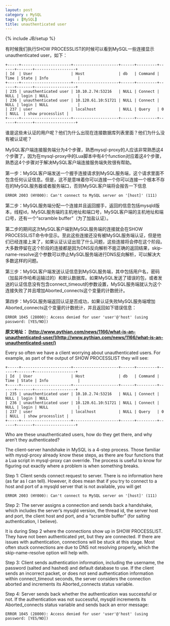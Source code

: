 ```yaml
---
layout: post
category : MySQL
tags : [MySQL]
title: unauthenticated user
---
```

{% include JB/setup %}

有时候我们执行SHOW PROCESSLIST的时候可以看到MySQL一些连接显示unauthenticated user，如下：

    +-----+----------------------+--------------------+------+---------+------+-------+------------------+
    | Id  | User                 | Host               | db   | Command | Time | State | Info             |
    +-----+----------------------+--------------------+------+---------+------+-------+------------------+
    | 235 | unauthenticated user | 10.10.2.74:53216   | NULL | Connect | NULL | login | NULL             |
    | 236 | unauthenticated user | 10.120.61.10:51721 | NULL | Connect | NULL | login | NULL             |
    | 237 | user                 | localhost          | NULL | Query   | 0    | NULL  | show processlist |
    +-----+----------------------+--------------------+------+---------+------+-------+------------------+

谁是这些未认证的用户呢？他们为什么出现在连接数据库列表里面？他们为什么没有被认证呢？

MySQL客户端连接服务端分为4个步骤，熟悉mysql-proxy的人应该非常熟悉这4个步骤了，因为在mysql-proxy中的Lua脚本中有4个function对应着这4个步骤，熟悉这4个步骤对于解决MySQL客户端连接服务端失败很有帮助。

第一步：MySQL客户端发送一个握手连接请求到MySQL服务端，这个请求里面不包含任何认证信息。但是，这不是意味着你可以连接一个你可以连接一个根本不存在的MySQL服务器或者服务端口，否则MySQL客户端将会报告一下信息

    ERROR 2003 (HY000): Can't connect to MySQL server on '[host]' (111)

第二步：MySQL服务端分配一个连接并且返回握手，返回的信息包括mysqld版本，线程id，MySQL服务端的主机地址和端口号，MySQL客户端的主机地址和端口号，还有一个“scramble buffer”（为了加盐认证）。

第二步的期间这次MySQL客户端到MySQL服务端的连接就会在SHOW PROCESSLIST命令中显示。至此这些连接还没有被MySQL服务端认证，但是他们已经连接上来了，如果认证认证出现了什么问题，这些连接将会停在这个阶段。大多数停留在这个阶段的连接都是因为DNS反向解析不能正确的返回结果，skip-name-resolve这个参数可以停止MySQL服务端进行DNS反向解析，可以解决大多数这样的问题。

第三步：MySQL客户端发送认证信息到MySQL服务端，其中包括用户名，密码（加盐并作哈希运输过的）和默认数据库。如果MySQL发送了错误的包，或者发送的认证信息没有包含connect_timeout的参数设置，MySQL服务端就认为这个连接失败了并且增加Aborted_connects这个变量的计数统计。

第四步：MySQL服务端返回认证是否成功，如果认证失败MySQL服务端增加Aborted_connects这个变量的计数统计，并且返回如下错误信息：

    ERROR 1045 (28000): Access denied for user 'user'@'host' (using password: [YES/NO])


**原文地址： [http://www.pythian.com/news/1166/what-is-an-unauthenticated-user/](http://www.pythian.com/news/1166/what-is-an-unauthenticated-user/)**

Every so often we have a client worrying about unauthenticated users. For example, as part of the output of SHOW PROCESSLIST they will see:

    +-----+----------------------+--------------------+------+---------+------+-------+------------------+
    | Id  | User                 | Host               | db   | Command | Time | State | Info             |
    +-----+----------------------+--------------------+------+---------+------+-------+------------------+
    | 235 | unauthenticated user | 10.10.2.74:53216   | NULL | Connect | NULL | login | NULL             |
    | 236 | unauthenticated user | 10.120.61.10:51721 | NULL | Connect | NULL | login | NULL             |
    | 237 | user                 | localhost          | NULL | Query   | 0    | NULL  | show processlist |
    +-----+----------------------+--------------------+------+---------+------+-------+------------------+

Who are these unauthenticated users, how do they get there, and why aren’t they authenticated?

The client-server handshake in MySQL is a 4-step process. Those familiar with mysql-proxy already know these steps, as there are four functions that a Lua script in mysql-proxy can override. The process is useful to know for figuring out exactly where a problem is when something breaks.

Step 1: Client sends connect request to server. There is no information here (as far as I can tell). However, it does mean that if you try to connect to a host and port of a mysqld server that is not available, you will get

    ERROR 2003 (HY000): Can't connect to MySQL server on '[host]' (111)

Step 2: The server assigns a connection and sends back a handshake, which includes the server’s mysqld version, the thread id, the server host and port, the client host and port, and a “scramble buffer” (for salting authentication, I believe).

It is during Step 2 where the connections show up in SHOW PROCESSLIST. They have not been authenticated yet, but they are connected. If there are issues with authentication, connections will be stuck at this stage. Most often stuck connections are due to DNS not resolving properly, which the skip-name-resolve option will help with.

Step 3: Client sends authentication information, including the username, the password (salted and hashed) and default database to use. If the client sends an incorrect packet, or does not send authentication information within connect_timeout seconds, the server considers the connection aborted and increments its Aborted_connects status variable.

Step 4: Server sends back whether the authentication was successful or not. If the authentication was not successful, mysqld increments its Aborted_connects status variable and sends back an error message:

    ERROR 1045 (28000): Access denied for user 'user'@'host' (using password: [YES/NO])